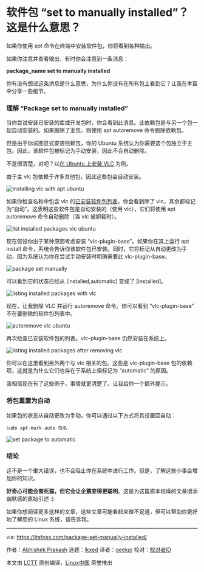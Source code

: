 [#]: subject: "Package is “set to manually installed”? What does it Mean?"
[#]: via: "https://itsfoss.com/package-set-manually-installed/"
[#]: author: "Abhishek Prakash https://itsfoss.com/author/abhishek/"
[#]: collector: "lkxed"
[#]: translator: "geekpi"
[#]: reviewer: " "
[#]: publisher: " "
[#]: url: " "

软件包 “set to manually installed”？这是什么意思？
======
如果你使用 apt 命令在终端中安装软件包，你将看到各种输出。

如果你注意并查看输出，有时你会注意到一条消息：

**package_name set to manually installed**

你有没有想过这条消息是什么意思，为什么你没有在所有包上看到它？让我在本篇中分享一些细节。

### 理解 “Package set to manually installed”

当你尝试安装已安装的库或开发包时，你会看到此消息。此依赖包是与另一个包一起自动安装的。如果删除了主包，则使用 apt autoremove 命令删除依赖包。

但是由于你试图显式安装依赖包，你的 Ubuntu 系统认为你需要这个包独立于主包。因此，该软件包被标记为手动安装，因此不会自动删除。

不是很清楚，对吧？以[在 Ubuntu 上安装 VLC][1] 为例。

由于主 vlc 包依赖于许多其他包，因此这些包会自动安装。

![installing vlc with apt ubuntu][2]

如果你检查名称中包含 vlc 的[已安装软件包列表][3]，你会看到除了 vlc，其余都标记为“自动”。这表明这些软件包是自动安装的（使用 vlc），它们将使用 apt autoremove 命令自动删除（当 vlc 被卸载时）。

![list installed packages vlc ubuntu][4]

现在假设你出于某种原因考虑安装 “vlc-plugin-base”。如果你在其上运行 apt install 命令，系统会告诉你该软件包已安装。同时，它将标记从自动更改为手动，因为系统认为你在尝试手动安装时明确需要此 vlc-plugin-base。

![package set manually][5]

可以看到它的状态已经从 [installed,automatic] 变成了 [installed]。

![listing installed packages with vlc][6]

现在，让我删除 VLC 并运行 autoremove 命令。你可以看到 “vlc-plugin-base” 不在要删除的软件包列表中。

![autoremove vlc ubuntu][7]

再次检查已安装软件包的列表。vlc-plugin-base 仍然安装在系统上。

![listing installed packages after removing vlc][8]

你可以在这里看到另外两个与 vlc 相关的包。这些是 vlc-plugin-base 包的依赖项，这就是为什么它们也存在于系统上但标记为 “automatic” 的原因。

我相信现在有了这些例子，事情就更清楚了。让我给你一个额外提示。

### 将包重置为自动

如果包的状态从自动更改为手动，你可以通过以下方式将其设置回自动：

```
sudo apt-mark auto 包名
```

![set package to automatic][9]

### 结论

这不是一个重大错误，也不会阻止你在系统中进行工作。但是，了解这些小事会增加你的知识。

**好奇心可能会害死猫，但它会让企鹅变得更聪明**。这是为这篇原本枯燥的文章增添幽默感的原始引述 :)

如果你想阅读更多这样的文章，这些文章可能看起来微不足道，但可以帮助你更好地了解您的 Linux 系统，请告诉我。

--------------------------------------------------------------------------------

via: https://itsfoss.com/package-set-manually-installed/

作者：[Abhishek Prakash][a]
选题：[lkxed][b]
译者：[geekpi](https://github.com/geekpi)
校对：[校对者ID](https://github.com/校对者ID)

本文由 [LCTT](https://github.com/LCTT/TranslateProject) 原创编译，[Linux中国](https://linux.cn/) 荣誉推出

[a]: https://itsfoss.com/author/abhishek/
[b]: https://github.com/lkxed
[1]: https://itsfoss.com/install-latest-vlc/
[2]: https://itsfoss.com/wp-content/uploads/2022/05/installing-vlc-with-apt-ubuntu-800x489.png
[3]: https://itsfoss.com/list-installed-packages-ubuntu/
[4]: https://itsfoss.com/wp-content/uploads/2022/05/list-installed-packages-vlc-ubuntu-800x477.png
[5]: https://itsfoss.com/wp-content/uploads/2022/05/package-set-manually.png
[6]: https://itsfoss.com/wp-content/uploads/2022/05/listing-installed-packages-with-vlc.png
[7]: https://itsfoss.com/wp-content/uploads/2022/05/autoremove-vlc-ubuntu.png
[8]: https://itsfoss.com/wp-content/uploads/2022/05/listing-installed-packages-after-removing-vlc.png
[9]: https://itsfoss.com/wp-content/uploads/2022/05/set-package-to-automatic.png

